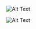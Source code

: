 ![Alt Text](https://docs.google.com/drawings/d/1RdobkoEZyIjg-1HbZzgVmovrQ-J-IzaNywOBgeiDjTQ/pub?w=539&h=484)

![Alt Text](https://docs.google.com/drawings/d/1RM7kR2TmZDMBM9MGQEgfH6hZAtevtqO6sgAT-Uyh3LI/pub?w=539&h=560)
